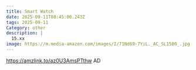 ```yaml
---
title: Smart Watch
date: 2025-09-11T08:45:00.243Z
tags: 2025-09-11
Category: other
description: |
  15.xx
image: https://m.media-amazon.com/images/I/71Nd69-7YiL._AC_SL1500_.jpg
---
```

https://amzlink.to/az0U3AmsPTthw
AD